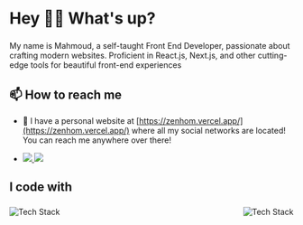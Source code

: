 <h1 align="left">Hey 🙋‍♂️ What's up?</h1>

###

<p align="left">My name is Mahmoud, a self-taught Front End Developer, passionate about crafting modern websites. Proficient in React.js, Next.js, and other cutting-edge tools for beautiful front-end experiences</p>


<h2 align="left">📫 How to reach me</h2>

- 🔗 I have a personal website at [https://zenhom.vercel.app/](https://zenhom.vercel.app/) where all my social networks are located! You can reach me anywhere over there!

- <div align="left">
  <a href="https://www.linkedin.com/in/mahmoud-zenhom/" target="_blank">
    <img src="https://img.shields.io/badge/LinkedIn-0077B5?style=for-the-badge&logo=linkedin&logoColor=0e76a8&color=white">
  </a>
  <a href="https://twitter.com/MAD_ZENHOM" target="_blank">
     <img src="https://img.shields.io/badge/Twitter-1DA1F2?style=for-the-badge&logo=twitter&logoColor=white">   
  </a>
</div>

###

<h2 align="left">I code with</h2>

###


<div>
<img align="left" src="https://skillicons.dev/icons?i=ts,js,html,css,react,nextjs,nodejs,express,mongodb,prisma,gatsby,tailwind,git,materialui,sass,postman,redux,styledcomponents&perline=6" alt="Tech Stack" />
<img align="right" src="https://github-readme-stats.vercel.app/api/top-langs/?username=m-zenhom&layout=compact" alt="Tech Stack" />
</div>


###

